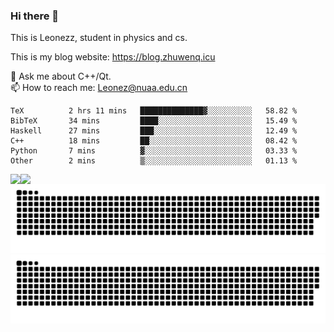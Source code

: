 ### Hi there 👋

<!--
**Leonezz/Leonezz** is a ✨ _special_ ✨ repository because its `README.md` (this file) appears on your GitHub profile.

Here are some ideas to get you started:

-->

This is Leonezz, student in physics and cs.

This is my blog website: https://blog.zhuwenq.icu

💬 Ask me about C++/Qt. \
📫 How to reach me: Leonez@nuaa.edu.cn

<!--START_SECTION:waka-->

```text
TeX          2 hrs 11 mins   ██████████████▓░░░░░░░░░░   58.82 %
BibTeX       34 mins         ████░░░░░░░░░░░░░░░░░░░░░   15.49 %
Haskell      27 mins         ███░░░░░░░░░░░░░░░░░░░░░░   12.49 %
C++          18 mins         ██░░░░░░░░░░░░░░░░░░░░░░░   08.42 %
Python       7 mins          ▓░░░░░░░░░░░░░░░░░░░░░░░░   03.33 %
Other        2 mins          ▒░░░░░░░░░░░░░░░░░░░░░░░░   01.13 %
```

<!--END_SECTION:waka-->

<img align="left" src="https://github-readme-stats.vercel.app/api?username=Leonezz&count_private=true&show_icons=true&include_all_commits=true&theme=vue"/>
<img align="left" src="https://github-readme-stats.vercel.app/api/top-langs/?username=Leonezz&hide=TeX&layout=compact&theme=vue"/>

![GitHub Snake Light](https://raw.githubusercontent.com/Leonezz/Leonezz/output/github-contribution-grid-snake-light.svg#gh-light-mode-only)![GitHub Snake dark](https://raw.githubusercontent.com/Leonezz/Leonezz/output/github-contribution-grid-snake-dark.svg#gh-dark-mode-only)
